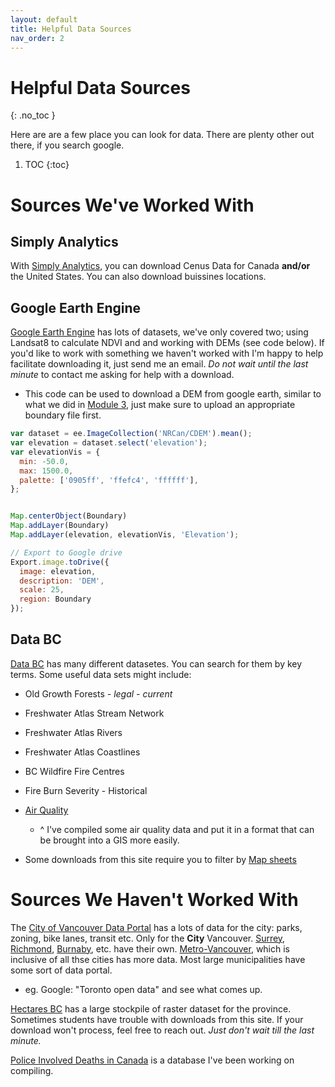```yaml
---
layout: default
title: Helpful Data Sources
nav_order: 2
---
```


# Helpful Data Sources
{: .no_toc }

Here are are a few place you can look for data.  There are plenty other out there, if you search google.

1. TOC
{:toc}



# Sources We've Worked With

## Simply Analytics

With [Simply Analytics](https://resources.library.ubc.ca/page.php?id=1044), you can download Cenus Data for Canada **and/or** the United States.  You can also download buissines locations.

## Google Earth Engine

[Google Earth Engine](https://developers.google.com/earth-engine/datasets/) has lots of datasets, we've only covered two; using Landsat8 to calculate NDVI and and working with DEMs (see code below).  If you'd like to work with something we haven't worked with I'm happy to help facilitate downloading it, just send me an email.  *Do not wait until the last minute* to contact me asking for help with a download.
* This code can be used to download a DEM from google earth, similar to what we did in [Module 3](https://june-skeeter.github.io/Module3_GEOS270/docs/Application_Part2.html#calculating-ndvi-with-google-earth-engine), just make sure to upload an appropriate boundary file first.

```javascript
var dataset = ee.ImageCollection('NRCan/CDEM').mean();
var elevation = dataset.select('elevation');
var elevationVis = {
  min: -50.0,
  max: 1500.0,
  palette: ['0905ff', 'ffefc4', 'ffffff'],
};


Map.centerObject(Boundary)
Map.addLayer(Boundary)
Map.addLayer(elevation, elevationVis, 'Elevation');

// Export to Google drive
Export.image.toDrive({
  image: elevation,
  description: 'DEM',
  scale: 25,
  region: Boundary
});
````

## Data BC

[Data BC](https://data.gov.bc.ca/) has many different datasetes.  You can search for them by key terms.  Some useful data sets might include:

* Old Growth Forests *- legal - current*
* Freshwater Atlas Stream Network
* Freshwater Atlas Rivers
* Freshwater Atlas Coastlines
* BC Wildfire Fire Centres
* Fire Burn Severity - Historical
* [Air Quality](https://github.com/June-Skeeter/BCAirQuality) 
  * ^ I've compiled some air quality data and put it in a format that can be brought into a GIS more easily. 


* Some downloads from this site require you to filter by [Map sheets](https://open.canada.ca/data/en/dataset/055919c2-101e-4329-bfd7-1d0c333c0e62)


# Sources We Haven't Worked With

The [City of Vancouver Data Portal](https://opendata.vancouver.ca/pages/home/) has a lots of data for the city: parks, zoning, bike lanes, transit etc.  Only for the **City** Vancouver.  [Surrey](https://www.surrey.ca/services-payments/online-services/open-data), [Richmond](https://www.richmond.ca/discover/maps.htm), [Burnaby](https://www.burnaby.ca/services-and-payments/maps-and-open-data), etc. have their own.  [Metro-Vancouver](http://www.metrovancouver.org/data#k=), which is inclusive of all thse cities has more data.  Most large municipalities have some sort of data portal.
* eg.  Google: "Toronto open data" and see what comes up.

[Hectares BC](https://www.hectaresbc.org/app/habc/HaBC.html?type=raster&query=climatenormal.map) has a large stockpile of raster dataset for the province.  Sometimes students have trouble with downloads from this site.  If your download won't process, feel free to reach out.  *Just don't wait till the last minute.*

[Police Involved Deaths in Canada](https://police-involved-deaths-ca.github.io/Data/) is a database I've been working on compiling.  